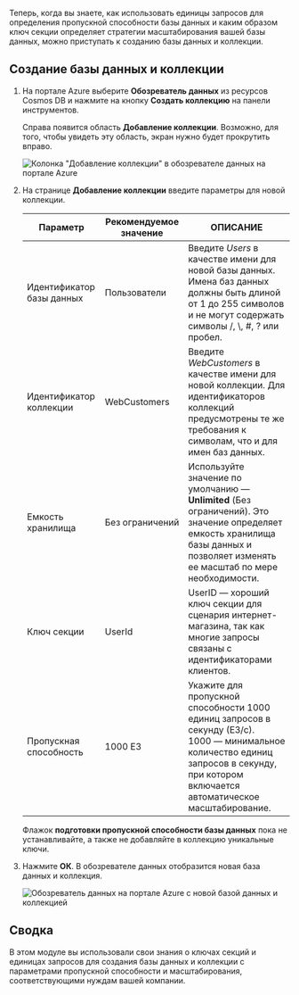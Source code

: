 Теперь, когда вы знаете, как использовать единицы запросов для определения пропускной способности базы данных и каким образом ключ секции определяет стратегии масштабирования вашей базы данных, можно приступать к созданию базы данных и коллекции.

## <a name="creating-your-database-and-collection"></a>Создание базы данных и коллекции

1. На портале Azure выберите **Обозреватель данных** из ресурсов Cosmos DB и нажмите на кнопку **Создать коллекцию** на панели инструментов.
    
    Справа появится область **Добавление коллекции**. Возможно, для того, чтобы увидеть эту область, экран нужно будет прокрутить вправо.

    ![Колонка "Добавление коллекции" в обозревателе данных на портале Azure](../media/5-create-a-database-and-collection/azure-cosmosdb-data-explorer.png)

2. На странице **Добавление коллекции** введите параметры для новой коллекции.

    Параметр | Рекомендуемое значение | ОПИСАНИЕ
    --------|-----------------|-------------
    Идентификатор базы данных      | Пользователи         | Введите *Users* в качестве имени для новой базы данных. Имена баз данных должны быть длиной от 1 до 255 символов и не могут содержать символы /, \\, #, ? или пробел.
    Идентификатор коллекции    | WebCustomers  | Введите *WebCustomers* в качестве имени для новой коллекции. Для идентификаторов коллекций предусмотрены те же требования к символам, что и для имен баз данных.
    Емкость хранилища | Без ограничений     | Используйте значение по умолчанию — **Unlimited** (Без ограничений). Это значение определяет емкость хранилища базы данных и позволяет изменять ее масштаб по мере необходимости.
    Ключ секции    | UserId        | UserID — хороший ключ секции для сценария интернет-магазина, так как многие запросы связаны с идентификаторами клиентов.
    Пропускная способность       |1000 ЕЗ        | Укажите для пропускной способности 1000 единиц запросов в секунду (ЕЗ/с). 1000 — минимальное количество единиц запросов в секунду, при котором включается автоматическое масштабирование.
    
    Флажок **подготовки пропускной способности базы данных** пока не устанавливайте, а также не добавляйте в коллекцию уникальные ключи. 
    
3. Нажмите **ОК**. В обозревателе данных отобразится новая база данных и коллекция.

    ![Обозреватель данных на портале Azure с новой базой данных и коллекцией](../media/5-create-a-database-and-collection/azure-cosmos-db-new-collection.png)

## <a name="summary"></a>Сводка

В этом модуле вы использовали свои знания о ключах секций и единицах запросов для создания базы данных и коллекции с параметрами пропускной способности и масштабирования, соответствующими нуждам вашей компании.